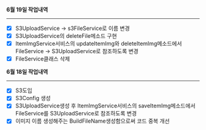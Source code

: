 **6월 19일 작업내역**

---

- [x] S3UploadService -> s3FileService로 이름 변경
- [x] S3UploadService의 deleteFile메소드 구현
- [x] ItemImgService서비스의 updateItemImg와 deleteItemImg메소드에서 FileService -> S3UploadService로 참조하도록 변경
- [x] FileService클래스 삭제

**6월 18일 작업내역**

---

- [x] S3도입
- [x] S3Config 생성
- [x] S3UploadService생성 후 ItemImgService서비스의 saveItemImg메소드에서 FileService를 S3UploadService로 참조하도록 변경
- [x] 이미지 이름 생성해주는 BuildFileName생성함으로써 코드 중복 개선
